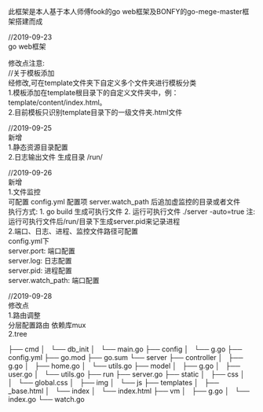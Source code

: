 此框架是本人基于本人师傅fook的go web框架及BONFY的go-mege-master框架搭建而成

//2019-09-23  
go web框架  


修改点注意:  
//关于模板添加  
经修改,可在template文件夹下自定义多个文件夹进行模板分类  
1.模板添加在template根目录下的自定义文件夹中，例：template/content/index.html。  
2.目前模板只识别template目录下的一级文件夹.html文件  


//2019-09-25  
新增  
1.静态资源目录配置  
2.日志输出文件 生成目录 /run/  

//2019-09-26  
新增  
1.文件监控  
    可配置 config.yml 配置项 server.watch_path 后追加虚监控的目录或者文件  
    执行方式: 1. go build 生成可执行文件 2. 运行可执行文件 ./server -auto=true  注:运行可执行文件后/run/目录下生成server.pid来记录进程  
2.端口、日志、进程、监控文件路径可配置  
    config.yml下  
    server.port:       端口配置  
    server.log:        日志配置  
    server.pid:        进程配置  
    server.watch_path: 端口配置  

//2019-09-28  
修改点  
1.路由调整  
    分层配置路由 依赖库mux  
2.tree

├── cmd
│   └── db_init
│       └── main.go
├── config
│   └── g.go
├── config.yml
├── go.mod
├── go.sum
└── server
    ├── controller
    │   ├── g.go
    │   ├── home.go
    │   └── utils.go
    ├── model
    │   ├── g.go
    │   ├── user.go
    │   └── utils.go
    ├── run
    ├── server.go
    ├── static
    │   ├── css
    │   │   └── global.css
    │   ├── img
    │   └── js
    ├── templates
    │   ├── _base.html
    │   └── index
    │       └── index.html
    ├── vm
    │   ├── g.go
    │   └── index.go
    └── watch.go

